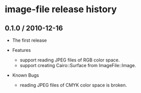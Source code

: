 image-file release history
==========================

0.1.0 / 2010-12-16
------------------

* The first release
* Features
  * support reading JPEG files of RGB color space.
  * support creating Cairo::Surface from ImageFile::Image.

* Known Bugs
  * reading JPEG files of CMYK color space is broken.

